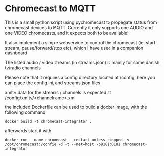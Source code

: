 # Chromecast to MQTT

This is a small python script using pychromecast to propegate status from chromecast devices to MQTT. Currently it only supports one AUDIO and one VIDEO chromecasts, and it expects both to be available!

It also implement a simple webservice to control the chromecast (ie. start stream, pause/forward/stop etc), which I have used in a companion dashboard

The listed audio / video streams (in streams.json) is mainly for some danish tv/radio channels

Please note that it requires a config directory located at /config, here you can place the config.ini, and streams.json files

xmltv data for the streams / channels is expected at /config/xmltv/&lt;channelname&gt;.xml

the included Dockerfile can be used to build a docker image, with the following command


```
docker build -t chromecast-integrator .
```

afterwards start it with 

```
docker run --name chromecast --restart unless-stopped -v /opt/chromecast:/config -d -t --net=host -p8181:8181 chromecast-integrator
```
